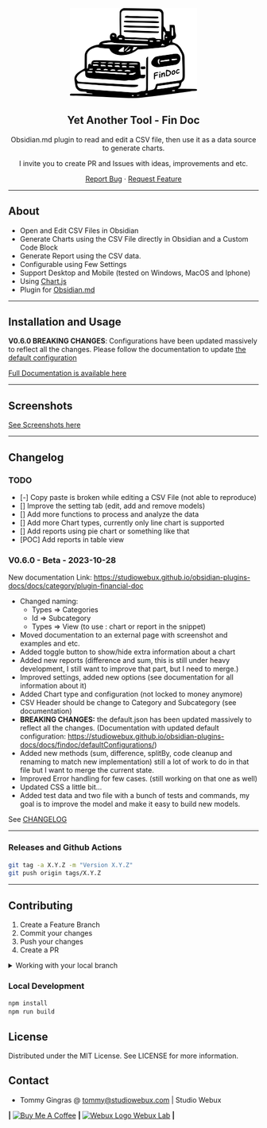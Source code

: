 <div align="center">

<img src="./docs/findoc-256.png" alt="Findoc Logo" width="256">

<h2>Yet Another Tool - Fin Doc</h2>

<p>Obsidian.md plugin to read and edit a CSV file, then use it as a data source to generate charts.</p>
<p>I invite you to create PR and Issues with ideas, improvements and etc.</p>

<p align="center">
  <a href="https://github.com/yet-another-tool/obsidian-findoc/issues">Report Bug</a>
  ·
  <a href="https://github.com/yet-another-tool/obsidian-findoc/issues">Request Feature</a>
</p>
</div>

---

## About

-   Open and Edit CSV Files in Obsidian
-   Generate Charts using the CSV File directly in Obsidian and a Custom Code Block
- Generate Report using the CSV data.
-   Configurable using Few Settings
-   Support Desktop and Mobile (tested on Windows, MacOS and Iphone)
-   Using [Chart.js](https://www.chartjs.org)
-   Plugin for [Obsidian.md](https://obsidian.md)

---

## Installation and Usage

**V0.6.0 BREAKING CHANGES**: Configurations have been updated massively to reflect all the changes. Please follow the documentation to update [the default configuration](https://studiowebux.github.io/obsidian-plugins-docs/docs/findoc/defaultConfigurations/)

[Full Documentation is available here](https://studiowebux.github.io/obsidian-plugins-docs/docs/category/plugin-financial-doc)

---

## Screenshots

[See Screenshots here](https://studiowebux.github.io/obsidian-plugins-docs/docs/findoc/screenshots/Demo)

---

## Changelog

### TODO

-   [-] Copy paste is broken while editing a CSV File (not able to reproduce)
-   [] Improve the setting tab (edit, add and remove models)
-   [] Add more functions to process and analyze the data
-   [] Add more Chart types, currently only line chart is supported
-   [] Add reports using pie chart or something like that
-   [POC] Add reports in table view

### V0.6.0 - Beta - 2023-10-28

New documentation Link: https://studiowebux.github.io/obsidian-plugins-docs/docs/category/plugin-financial-doc

-   Changed naming:
    -   Types => Categories
    -   Id => Subcategory
    -   Types => View (to use : chart or report in the snippet)
-   Moved documentation to an external page with screenshot and examples and etc.
-   Added toggle button to show/hide extra information about a chart
-   Added new reports (difference and sum, this is still under heavy development, I still want to improve that part, but I need to merge.)
-   Improved settings, added new options (see documentation for all information about it)
-   Added Chart type and configuration (not locked to money anymore)
-   CSV Header should be change to Category and Subcategory (see documentation)
-   **BREAKING CHANGES:** the default.json has been updated massively to reflect all the changes. (Documentation with updated default configuration: https://studiowebux.github.io/obsidian-plugins-docs/docs/findoc/defaultConfigurations/)
-   Added new methods (sum, difference, splitBy, code cleanup and renaming to match new implementation) still a lot of work to do in that file but I want to merge the current state.
-   Improved Error handling for few cases. (still working on that one as well)
-   Updated CSS a little bit...
-   Added test data and two file with a bunch of tests and commands, my goal is to improve the model and make it easy to build new models.

See [CHANGELOG](./CHANGELOG)

---

### Releases and Github Actions

```bash
git tag -a X.Y.Z -m "Version X.Y.Z"
git push origin tags/X.Y.Z
```

---

## Contributing

1. Create a Feature Branch
2. Commit your changes
3. Push your changes
4. Create a PR

<details>
<summary>Working with your local branch</summary>

**Branch Checkout:**

```bash
git checkout -b <feature|fix|release|chore|hotfix>/prefix-name
```

> Your branch name must starts with [feature|fix|release|chore|hotfix] and use a / before the name;
> Use hyphens as separator;
> The prefix correspond to your Kanban tool id (e.g. abc-123)

**Keep your branch synced:**

```bash
git fetch origin
git rebase origin/master
```

**Commit your changes:**

```bash
git add .
git commit -m "<feat|ci|test|docs|build|chore|style|refactor|perf|BREAKING CHANGE>: commit message"
```

> Follow this convention commitlint for your commit message structure

**Push your changes:**

```bash
git push origin <feature|fix|release|chore|hotfix>/prefix-name
```

**Examples:**

```bash
git checkout -b release/v1.15.5
git checkout -b feature/abc-123-something-awesome
git checkout -b hotfix/abc-432-something-bad-to-fix
```

```bash
git commit -m "docs: added awesome documentation"
git commit -m "feat: added new feature"
git commit -m "test: added tests"
```

</details>

### Local Development

```bash
npm install
npm run build
```

## License

Distributed under the MIT License. See LICENSE for more information.

## Contact

-   Tommy Gingras @ tommy@studiowebux.com | Studio Webux

<div>
<b> | </b>
<a href="https://www.buymeacoffee.com/studiowebux" target="_blank"
      ><img
        src="https://cdn.buymeacoffee.com/buttons/v2/default-yellow.png"
        alt="Buy Me A Coffee"
        style="height: 30px !important; width: 105px !important"
/></a>
<b> | </b>
<a href="https://webuxlab.com" target="_blank"
      ><img
        src="https://webuxlab-static.s3.ca-central-1.amazonaws.com/logoAmpoule.svg"
        alt="Webux Logo"
        style="height: 30px !important"
/> Webux Lab</a>
<b> | </b>
</div>
